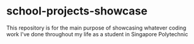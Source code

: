 # school-projects-showcase
This repository is for the main purpose of showcasing whatever coding work I've done throughout my life as a student in Singapore Polytechnic
